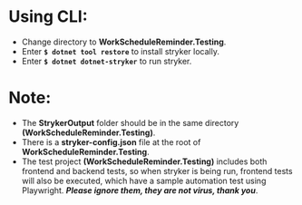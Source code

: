 # Using CLI:
- Change directory to **WorkScheduleReminder.Testing**.
- Enter **```$ dotnet tool restore```** to install stryker locally.
- Enter **```$ dotnet dotnet-stryker```** to run stryker.

# Note:
- The **StrykerOutput** folder should be in the same directory **(WorkScheduleReminder.Testing)**.
- There is a **stryker-config.json** file at the root of **WorkScheduleReminder.Testing**.
- The test project **(WorkScheduleReminder.Testing)** includes both frontend and backend tests, so when stryker is being run, frontend tests will also be executed, which have a sample automation test using Playwright. ***Please ignore them, they are not virus, thank you***.
